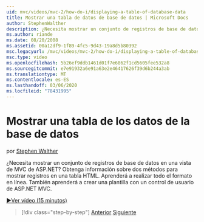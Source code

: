 ```yaml
---
uid: mvc/videos/mvc-2/how-do-i/displaying-a-table-of-database-data
title: Mostrar una tabla de datos de base de datos | Microsoft Docs
author: StephenWalther
description: ¿Necesita mostrar un conjunto de registros de base de datos en una vista de MVC de ASP.NET? Obtenga información sobre dos métodos para mostrar registros en una tabla HTML. Aprenderá a realizar todas las tareas de t...
ms.author: riande
ms.date: 08/20/2008
ms.assetid: 00a12df9-1f89-4fc5-9d43-19a8d5b80392
msc.legacyurl: /mvc/videos/mvc-2/how-do-i/displaying-a-table-of-database-data
msc.type: video
ms.openlocfilehash: 5b26ef9ddb1461d01f7e6862f1cd5605fee532a8
ms.sourcegitcommit: e7e91932a6e91a63e2e46417626f39d6b244a3ab
ms.translationtype: MT
ms.contentlocale: es-ES
ms.lasthandoff: 03/06/2020
ms.locfileid: "78431995"
---
```

# <a name="displaying-a-table-of-database-data"></a>Mostrar una tabla de los datos de la base de datos

por [Stephen Walther](https://github.com/StephenWalther)

¿Necesita mostrar un conjunto de registros de base de datos en una vista de MVC de ASP.NET? Obtenga información sobre dos métodos para mostrar registros en una tabla HTML. Aprenderá a realizar todo el formato en línea. También aprenderá a crear una plantilla con un control de usuario de ASP.NET MVC.

[&#9654;Ver vídeo (15 minutos)](https://channel9.msdn.com/Blogs/ASP-NET-Site-Videos/displaying-a-table-of-database-data)

> [!div class="step-by-step"]
> [Anterior](creating-model-classes-with-linq-to-sql.md)
> [Siguiente](what-is-aspnet-mvc-80-minute-technical-video-for-developers-building-nerddinner.md)
